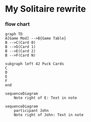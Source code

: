 # My Solitaire rewrite

### flow chart

<!-- gfmd-start -->
```mermaid
graph TD
A[Game Mod] -->B{Game Table}
B -->C(Card 0)
B -->D(Card 1)
B -->E(Card 2)
B -->F(Card N)

subgraph left 42 Puck Cards
C
D
E
F
end

sequenceDiagram
    Note right of E: Text in note
```

```mermaid
sequenceDiagram
    participant John
    Note right of John: Text in note
```
<!-- gfmd-end -->
